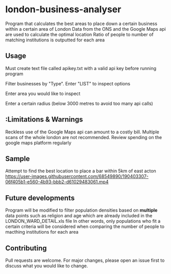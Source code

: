 # london-business-analyser

Program that calculates the best areas to place down a certain business within a certain area of London
Data from the ONS and the Google Maps api are used to calculate the optimal location
Ratio of people to number of matching institutions is outputted for each area 

## Usage
Must create text file called apikey.txt with a valid api key before running program

Filter businesses by "Type". Enter "LIST" to inspect options

Enter area you would like to inspect 

Enter a certain radius (below 3000 metres to avoid too many api calls)

## :Limitations & Warnings
Reckless use of the Google Maps api can amount to a costly bill.
Multiple scans of the whole london are not recommended.
Review spending on the google maps platform regularly

## Sample
Attempt to find the best location to place a bar within 5km of east acton
https://user-images.githubusercontent.com/68549890/190403307-06f405b1-e560-4b93-bbb2-d61029483061.mp4

## Future developments
Program will be modified to filter population densities based on **multiple** data points such as religion and age which are already included in the LONDON_WARD_DETAIL.xls file
In other words, only populations who fit a certain criteria will be considered when comparing the number of people to macthing institutions for each area

## Contributing
Pull requests are welcome. For major changes, please open an issue first to discuss what you would like to change.






